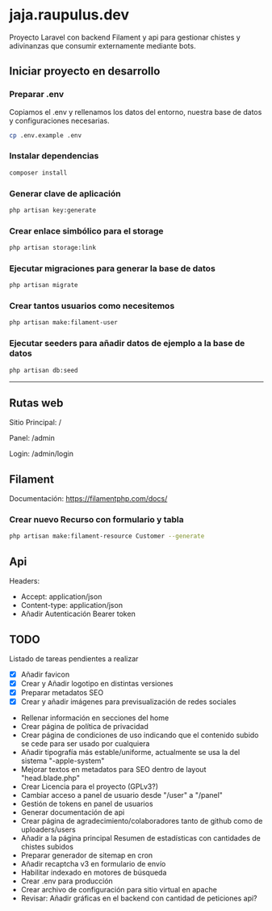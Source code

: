 # jaja.raupulus.dev

Proyecto Laravel con backend Filament y api para gestionar chistes y adivinanzas que consumir externamente mediante bots.

## Iniciar proyecto en desarrollo

### Preparar .env

Copiamos el .env y rellenamos los datos del entorno, nuestra base de datos y configuraciones necesarias.

```bash
cp .env.example .env
```

### Instalar dependencias

```bash
composer install
```

### Generar clave de aplicación

```bash
php artisan key:generate
```

### Crear enlace simbólico para el storage

```bash
php artisan storage:link
```

### Ejecutar migraciones para generar la base de datos

```bash
php artisan migrate
```

### Crear tantos usuarios como necesitemos

```bash
php artisan make:filament-user
```

### Ejecutar seeders para añadir datos de ejemplo a la base de datos

```bash
php artisan db:seed
```

---

## Rutas web

Sitio Principal: /

Panel: /admin

Login: /admin/login


## Filament

Documentación: https://filamentphp.com/docs/

### Crear nuevo Recurso con formulario y tabla

```bash
php artisan make:filament-resource Customer --generate
```


## Api

Headers:

- Accept: application/json
- Content-type: application/json
- Añadir Autenticación Bearer token



## TODO

Listado de tareas pendientes a realizar

- [x] Añadir favicon
- [x] Crear y Añadir logotipo en distintas versiones
- [x] Preparar metadatos SEO
- [x] Crear y añadir imágenes para previsualización de redes sociales
- Rellenar información en secciones del home
- Crear página de política de privacidad
- Crear página de condiciones de uso indicando que el contenido subido se cede para ser usado por cualquiera
- Añadir tipografía más estable/uniforme, actualmente se usa la del sistema "-apple-system"
- Mejorar textos en metadatos para SEO dentro de layout "head.blade.php"
- Crear Licencia para el proyecto (GPLv3?)
- Cambiar acceso a panel de usuario desde "/user" a "/panel"
- Gestión de tokens en panel de usuarios
- Generar documentación de api
- Crear página de agradecimiento/colaboradores tanto de github como de uploaders/users
- Añadir a la página principal Resumen de estadísticas con cantidades de chistes subidos
- Preparar generador de sitemap en cron
- Añadir recaptcha v3 en formulario de envío
- Habilitar indexado en motores de búsqueda
- Crear .env para producción
- Crear archivo de configuración para sitio virtual en apache
- Revisar: Añadir gráficas en el backend con cantidad de peticiones api?
